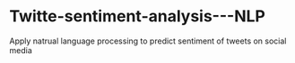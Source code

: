 # Twitte-sentiment-analysis---NLP
Apply natrual language processing to predict sentiment of tweets on social media
